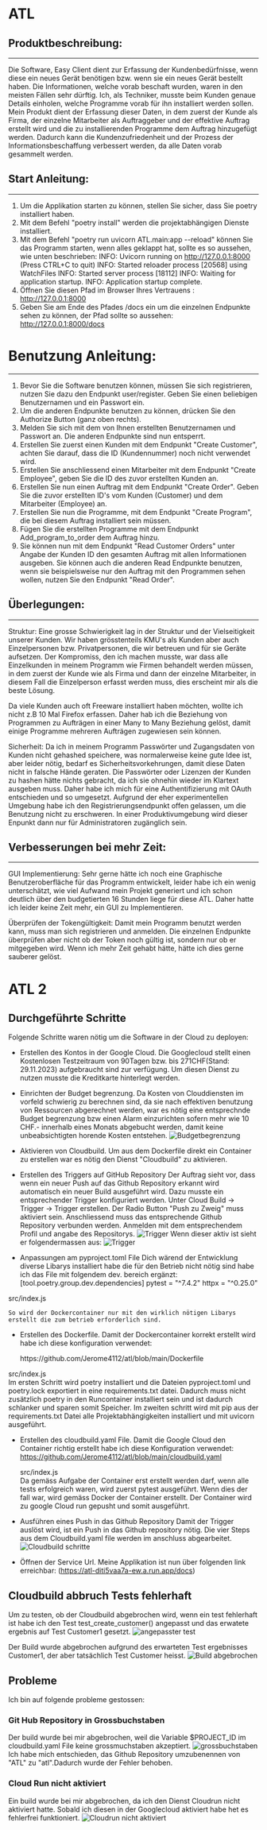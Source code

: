 # ATL

## Produktbeschreibung:
-------------------------------------------------------------------------------------------------------------------------------------------------
Die Software, Easy Client dient zur Erfassung der Kundenbedürfnisse, wenn diese ein neues Gerät benötigen bzw. wenn sie ein neues Gerät bestellt haben. Die Informationen, welche vorab beschaft wurden, waren in den meisten Fällen sehr dürftig. Ich, als Techniker, musste beim Kunden genaue Details einholen, welche Programme vorab für ihn installiert werden sollen. Mein Produkt dient der Erfassung dieser Daten, in dem zuerst der Kunde als Firma, der einzelne Mitarbeiter als Auftraggeber und der effektive Auftrag erstellt wird und die zu installierenden Programme dem Auftrag hinzugefügt werden. Dadurch kann die Kundenzufriedenheit und der Prozess der Informationsbeschaffung verbessert werden, da alle Daten vorab gesammelt werden.

## Start Anleitung:
-------------------------------------------------------------------------------------------------------------------------------------------------
1. Um die Applikation starten zu können, stellen Sie sicher, dass Sie poetry installiert haben.
2. Mit dem Befehl "poetry install" werden die projektabhängigen Dienste installiert.
3. Mit dem Befehl "poetry run uvicorn ATL.main:app --reload" können Sie das Programm starten, wenn alles geklappt hat, sollte es so aussehen, wie unten beschrieben:
INFO:     Uvicorn running on http://127.0.0.1:8000 (Press CTRL+C to quit)
INFO:     Started reloader process [20568] using WatchFiles
INFO:     Started server process [18112]
INFO:     Waiting for application startup.
INFO:     Application startup complete.
4. Öffnen Sie diesen Pfad im Browser Ihres Vertrauens : http://127.0.0.1:8000
5. Geben Sie am Ende des Pfades /docs ein um die einzelnen Endpunkte sehen zu können, der Pfad sollte so aussehen: http://127.0.0.1:8000/docs

# Benutzung Anleitung:
--------------------------------------------------------------------------------------------------------------------------------------------------
1. Bevor Sie die Software benutzen können, müssen Sie sich registrieren, nutzen Sie dazu den Endpunkt user/register.
   Geben Sie einen beliebigen Benutzernamen und ein Passwort ein.
2. Um die anderen Endpunkte benutzen zu können, drücken Sie den Authorize Button (ganz oben rechts).
3. Melden Sie sich mit dem von Ihnen erstellten Benutzernamen und Passwort an.
   Die anderen Endpunkte sind nun entsperrt.
4. Erstellen Sie zuerst einen Kunden mit dem Endpunkt "Create Customer", achten Sie darauf, dass die ID (Kundennummer) noch nicht verwendet wird.
5. Erstellen Sie anschliessend einen Mitarbeiter mit dem Endpunkt "Create Employee", geben Sie die ID des zuvor erstellten Kunden an.
6. Erstellen Sie nun einen Auftrag mit dem Endpunkt "Create Order". Geben Sie die zuvor erstellten ID's vom Kunden (Customer) und dem Mitarbeiter (Employee) an.
7. Erstellen Sie nun die Programme, mit dem Endpunkt "Create Program", die bei diesem Auftrag installiert sein müssen.
8. Fügen Sie die erstellten Programme mit dem Endpunkt Add_program_to_order dem Auftrag hinzu.
9. Sie können nun mit dem Endpunkt "Read Customer Orders" unter Angabe der Kunden ID den gesamten Auftrag mit allen Informationen ausgeben. Sie können auch die anderen Read Endpunkte benutzen, wenn sie beispielsweise nur den Auftrag mit den Programmen sehen wollen, nutzen Sie den Endpunkt "Read Order".

## Überlegungen:
--------------------------------------------------------------------------------------------------------------------------------------------------

Struktur:
Eine grosse Schwierigkeit lag in der Struktur und der Vielseitigkeit unserer Kunden. Wir haben grösstenteils KMU's als Kunden aber auch Einzelpersonen bzw. Privatpersonen, die wir betreuen und für sie Geräte aufsetzen. Der Kompromiss, den ich machen musste, war dass alle Einzelkunden in meinem Programm wie Firmen behandelt werden müssen, in dem zuerst der Kunde wie als Firma und dann der einzelne Mitarbeiter, in diesem Fall die Einzelperson erfasst werden muss, dies erscheint mir als die beste Lösung. 

Da viele Kunden auch oft Freeware installiert haben möchten, wollte ich nicht z.B 10 Mal Firefox erfassen. Daher hab ich die Beziehung von Programmen zu Aufträgen in einer Many to Many Beziehung gelöst, damit einige Programme mehreren Aufträgen zugewiesen sein können. 

Sicherheit:
Da ich in meinem Programm Passwörter und Zugangsdaten von Kunden nicht gehashed speichere, was normalerweise keine gute Idee ist, aber leider nötig, bedarf es Sicherheitsvorkehrungen, damit diese Daten nicht in falsche Hände geraten. Die Passwörter oder Lizenzen der Kunden zu hashen hätte nichts gebracht, da ich sie ohnehin wieder im Klartext ausgeben muss. Daher habe ich mich für eine Authentifizierung mit OAuth entschieden und so umgesetzt. Aufgrund der eher experimentellen Umgebung habe ich den Registrierungsendpunkt offen gelassen, um die Benutzung nicht zu erschweren. In einer Produktivumgebung wird dieser Enpunkt dann nur für Administratoren zugänglich sein.


## Verbesserungen bei mehr Zeit:
--------------------------------------------------------------------------------------------------------------------------------------------------

GUI Implementierung: Sehr gerne hätte ich noch eine Graphische Benutzeroberfläche für das Programm entwickelt, leider habe ich ein wenig unterschätzt, wie viel Aufwand mein Projekt generiert und ich schon deutlich über den budgetierten 16 Stunden liege für diese ATL. Daher hatte ich leider keine Zeit mehr, ein GUI zu Implementieren.

Überprüfen der Tokengültigkeit: Damit mein Programm benutzt werden kann, muss man sich registrieren und anmelden. Die einzelnen Endpunkte überprüfen aber nicht ob der Token noch gültig ist, sondern nur ob er mitgegeben wird. Wenn ich mehr Zeit gehabt hätte, hätte ich dies gerne sauberer gelöst. 


# ATL 2

## Durchgeführte Schritte
Folgende Schritte waren nötig um die Software in der Cloud zu deployen:

- Erstellen des Kontos in der Google Cloud.
   Die Googlecloud stellt einen Kostenlosen Testzeitraum von 90Tagen bzw. bis 271CHF(Stand: 29.11.2023) aufgebraucht sind zur verfügung. Um diesen Dienst zu nutzen musste die Kreditkarte hinterlegt werden.

- Einrichten der Budget begrenzung.
   Da Kosten von Clouddiensten im vorfeld schwierig zu berechnen sind, da sie nach effektiven benutzung von Ressourcen abgerechnet werden, war es nötig eine entsprechnde Budget begrenzung bzw einen Alarm einzurichten sofern mehr wie 10 CHF.- innerhalb eines Monats abgebucht werden, damit keine unbeabsichtigten horende Kosten entstehen.
   ![Budgetbegrenzung](https://github.com/Jerome4112/atl/blob/main/Images/Budgetbegrenzung.png)

- Aktivieren von Cloudbuild.
   Um aus dem Dockerfile direkt ein Container zu erstellen war es nötig den Dienst "Cloudbuild" zu aktivieren.

- Erstellen des Triggers auf GitHub Repository
   Der Auftrag sieht vor, dass wenn ein neuer Push auf das Github Repository erkannt wird automatisch ein neuer Build ausgeführt wird. Dazu musste ein entsprechender Trigger konfiguriert werden.
   Unter Cloud Build -> Trigger -> Trigger erstellen. Der Radio Button "Push zu Zweig" muss aktiviert sein. Anschliessend muss das entsprechende Github Repository verbunden werden. Anmelden mit dem entsprechendem Profil und angabe des Repositorys.
   ![Trigger](https://github.com/[username]/[reponame]/blob/[branch]/image.jpg?raw=true) 
   Wenn dieser aktiv ist sieht er folgendermassen aus:
   ![Trigger](https://github.com/[username]/[reponame]/blob/[branch]/image.jpg?raw=true)

- Anpassungen am pyproject.toml File
   Dich wärend der Entwicklung diverse Libarys installiert habe die für den Betrieb nicht nötig sind habe ich das File mit folgendem dev. bereich ergänzt:
   <clipboard-copy for="blob-path" class="btn btn-sm BtnGroup-item">
  [tool.poetry.group.dev.dependencies]
   pytest = "^7.4.2"
   httpx = "^0.25.0"
</clipboard-copy>
<div id="blob-path">src/index.js</div>
   
    So wird der Dockercontainer nur mit den wirklich nötigen Libarys erstellt die zum betrieb erforderlich sind.
- Erstellen des Dockerfile.
   Damit der Dockercontainer korrekt erstellt wird habe ich diese konfiguration verwendet:

   <clipboard-copy for="blob-path" class="btn btn-sm BtnGroup-item">
  https://github.com/Jerome4112/atl/blob/main/Dockerfile
</clipboard-copy>
<div id="blob-path">src/index.js</div>
   Im ersten Schritt wird poetry installiert und die Dateien pyproject.toml und poetry.lock exportiert in eine requirements.txt datei. Dadurch muss nicht zusätzlich poetry in den Runcontainer installiert sein und ist dadurch schlanker und sparen somit Speicher.
   Im zweiten schritt wird mit pip aus der requirements.txt Datei alle Projektabhängigkeiten installiert und mit uvicorn ausgeführt.

- Erstellen des cloudbuild.yaml File.
    Damit die Google Cloud den Container richtig erstellt habe ich diese Konfiguration verwendet:
   <clipboard-copy for="blob-path" class="btn btn-sm BtnGroup-item">
   https://github.com/Jerome4112/atl/blob/main/cloudbuild.yaml
   </clipboard-copy>
   <div id="blob-path">src/index.js</div>
   Da gemäss Aufgabe der Container erst erstellt werden darf, wenn alle tests erfolgreich waren,  wird zuerst pytest ausgeführt. Wenn dies der fall war, wird gemäss Docker der Container erstellt. Der Container wird zu google Cloud run gepusht und somit ausgeführt.

- Ausführen eines Push in das Github Repository
   Damit der Trigger auslöst wird, ist ein Push in das Github repository nötig. Die vier Steps aus dem Cloudbuild.yaml file werden im anschluss abgearbeitet.
   ![Cloudbuild schritte](https://github.com/[username]/[reponame]/blob/[branch]/image.jpg?raw=true)

- Öffnen der Service Url.
   Meine Applikation ist nun über folgenden link erreichbar:
   (https://atl-diti5vaa7a-ew.a.run.app/docs)


## Cloudbuild abbruch Tests fehlerhaft
Um zu testen, ob der Cloudbuild abgebrochen wird, wenn ein test fehlerhaft ist habe ich den Test test_create_customer() angepasst und das erwatete ergebnis auf Test Customer1 gesetzt.
![angepasster test](https://github.com/[username]/[reponame]/blob/[branch]/image.jpg?raw=true)

Der Build wurde abgebrochen aufgrund des erwarteten Test ergebnisses Customer1, der aber tatsächlich Test Customer heisst.
![Build abgebrochen](https://github.com/[username]/[reponame]/blob/[branch]/image.jpg?raw=true)



## Probleme 
Ich bin auf folgende probleme gestossen:
### Git Hub Repository in Grossbuchstaben
Der build wurde bei mir abgebrochen, weil die Variable $PROJECT_ID im cloudbuild.yaml File keine grossmuchstaben akzeptiert. 
![grossbuchstaben](https://github.com/[username]/[reponame]/blob/[branch]/image.jpg?raw=true)
Ich habe mich entschieden, das Github Repository umzubenennen von "ATL" zu "atl".Dadurch wurde der Fehler behoben.

### Cloud Run nicht aktiviert
Ein build wurde bei mir abgebrochen, da ich den Dienst Cloudrun nicht aktiviert hatte. Sobald ich diesen in der Googlecloud aktiviert habe het es fehlerfrei funktioniert.
![Cloudrun nicht aktiviert](https://github.com/[username]/[reponame]/blob/[branch]/image.jpg?raw=true)







